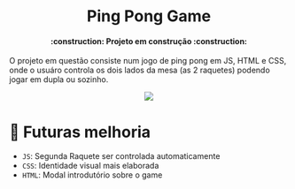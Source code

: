 <h1 align="center"> Ping Pong Game </h1>
<h4 align="center"> 
    :construction:  Projeto em construção  :construction:
</h4>

O projeto em questão consiste num jogo de ping pong em JS, HTML e CSS, onde o usuáro controla os dois lados da mesa (as 2 raquetes) podendo jogar em dupla ou sozinho. 

<p align="center">
<img src="http://img.shields.io/static/v1?label=STATUS&message=EM%20DESENVOLVIMENTO&color=GREEN&style=for-the-badge"/>
</p>


# :hammer: Futuras melhoria

- `JS`:  Segunda Raquete ser controlada automaticamente
- `CSS`: Identidade visual mais elaborada
- `HTML`: Modal introdutório sobre o game

